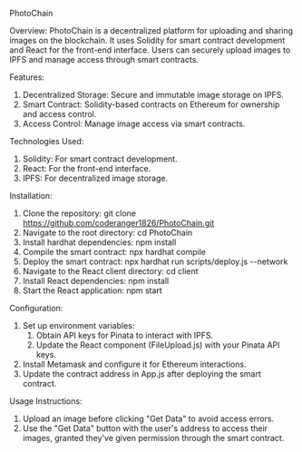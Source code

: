 PhotoChain

Overview:
PhotoChain is a decentralized platform for uploading and sharing images on the blockchain. It uses Solidity for smart contract development and React for the front-end interface. Users can securely upload images to IPFS and manage access through smart contracts.

Features:
1. Decentralized Storage: Secure and immutable image storage on IPFS.
2. Smart Contract: Solidity-based contracts on Ethereum for ownership and access control.
3. Access Control: Manage image access via smart contracts.

Technologies Used:
1. Solidity: For smart contract development.
2. React: For the front-end interface.
3. IPFS: For decentralized image storage.

Installation:
1. Clone the repository: git clone https://github.com/coderanger1826/PhotoChain.git
2. Navigate to the root directory: cd PhotoChain
3. Install hardhat dependencies: npm install
4. Compile the smart contract: npx hardhat compile
5. Deploy the smart contract: npx hardhat run scripts/deploy.js --network <network-name>
6. Navigate to the React client directory: cd client
7. Install React dependencies: npm install
8. Start the React application: npm start

Configuration:
1. Set up environment variables:
    1. Obtain API keys for Pinata to interact with IPFS.
    2. Update the React component (FileUpload.js) with your Pinata API keys.
2. Install Metamask and configure it for Ethereum interactions.
3. Update the contract address in App.js after deploying the smart contract.

Usage Instructions:
1. Upload an image before clicking "Get Data" to avoid access errors.
2. Use the "Get Data" button with the user's address to access their images, granted they've given permission through the smart contract.